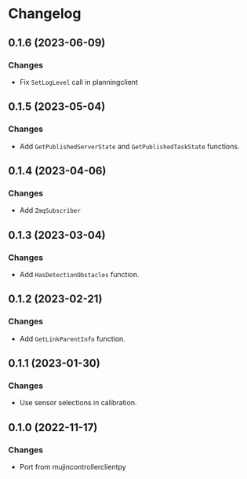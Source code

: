 # Changelog

## 0.1.6 (2023-06-09)

### Changes

- Fix `SetLogLevel` call in planningclient

## 0.1.5 (2023-05-04)

### Changes

- Add `GetPublishedServerState` and `GetPublishedTaskState` functions.

## 0.1.4 (2023-04-06)

### Changes

- Add `ZmqSubscriber`

## 0.1.3 (2023-03-04)

### Changes

- Add `HasDetectionObstacles` function.

## 0.1.2 (2023-02-21)

### Changes

- Add `GetLinkParentInfo` function.

## 0.1.1 (2023-01-30)

### Changes

- Use sensor selections in calibration.

## 0.1.0 (2022-11-17)

### Changes

- Port from mujincontrollerclientpy
